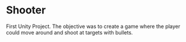 # Shooter

First Unity Project.
The objective was to create a game where the player could move around and shoot at targets with bullets.
